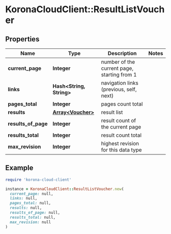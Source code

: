 # KoronaCloudClient::ResultListVoucher

## Properties

| Name | Type | Description | Notes |
| ---- | ---- | ----------- | ----- |
| **current_page** | **Integer** | number of the current page, starting from 1 |  |
| **links** | **Hash&lt;String, String&gt;** | navigation links (previous, self, next) |  |
| **pages_total** | **Integer** | pages count total |  |
| **results** | [**Array&lt;Voucher&gt;**](Voucher.md) | result list |  |
| **results_of_page** | **Integer** | result count of the current page |  |
| **results_total** | **Integer** | result count total |  |
| **max_revision** | **Integer** | highest revision for this data type |  |

## Example

```ruby
require 'korona-cloud-client'

instance = KoronaCloudClient::ResultListVoucher.new(
  current_page: null,
  links: null,
  pages_total: null,
  results: null,
  results_of_page: null,
  results_total: null,
  max_revision: null
)
```

